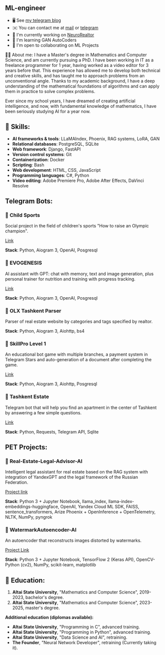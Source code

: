 ML-engineer
-----------

* 🖥️  See [my telegram blog](http://t.me/SC1DR)
* ✉️  You can contact me at [mail](mailto:sc1dr.official@gmail.com) or [telegram](https://t.me/Xiandr_offc)
* 🚀  I'm currently working on [NeuroRealtor](http://https://t.me/neurorealtor_ai_bot)
* 🧠  I'm learning GAN AutoCoders
* 🤝  I'm open to collaborating on ML Projects

🧑‍💻 About me:
I have a Master's degree in Mathematics and Computer Science, and am currently pursuing a PhD. I have been working in IT as a freelance programmer for 1 year, having worked as a video editor for 3 years before that. This experience has allowed me to develop both technical and creative skills, and has taught me to approach problems from an unconventional angle. Thanks to my academic background, I have a deep understanding of the mathematical foundations of algorithms and can apply them in practice to solve complex problems.

Ever since my school years, I have dreamed of creating artificial intelligence, and now, with fundamental knowledge of mathematics, I have been seriously studying AI for a year now.

## 🔧 Skills:
- **AI frameworks & tools**: LLaMAIndex, Phoenix, RAG systems, LoRA, GAN
- **Relational databases**: PostgreSQL, SQLite
- **Web framework**: Django, FastAPI
- **Version control systems**: Git
- **Containerization**: Docker
- **Scripting**: Bash
- **Web development**: HTML, CSS, JavaScript
- **Programming languages**: C#, Python
- **Video editing**: Adobe Premiere Pro, Adobe After Effects, DaVinci Resolve

## Telegram Bots:
### 📌 **Child Sports**

Social project in the field of children's sports "How to raise an Olympic champion".

[Link](https://t.me/ChildSportBot)

**Stack**: Python, Aiogram 3, OpenAI, Posgresql
  
### 📌 **EVOGENESIS** 

AI assistant with GPT: chat with memory, text and image generation, plus personal trainer for nutrition and training with progress tracking.

[Link](https://t.me/evogenesis_bot)

**Stack**: Python, Aiogram 3, OpenAI, Posgresql
    
### 📌 **OLX Tashkent Parser**

Parser of real estate website by categories and tags specified by realtor.

**Stack**: Python, Aiogram 3, Aiohttp, bs4

### 📌 **SkillPro Level 1**

An educational bot game with multiple branches, a payment system in Telegram Stars and auto-generation of a document after completing the game. 

[Link](https://t.me/skillpro_level1_bot)

**Stack**: Python, Aiogram 3, Aiohttp, Posgresql 

### 📌 **Tashkent Estate**

Telegram bot that will help you find an apartment in the center of Tashkent by answering a few simple questions. 

[Link](https://t.me/Tashkent_estate_bot)

**Stack**: Python, Requests, Telegram API, Sqlite 

## PET Projects:
### 📌 **Real-Estate-Legal-Advisor-AI** 

Intelligent legal assistant for real estate based on the RAG system with integration of YandexGPT and the legal framework of the Russian Federation.

[Project link](https://github.com/SC1DR-OFFICIAL/Real-Estate-Legal-Advisor-AI)

**Stack**: Python 3 + Jupyter Notebook, llama_index, llama-index-embeddings-huggingface, OpenAI, Yandex Cloud ML SDK, FAISS, sentence_transformers, Arize Phoenix + OpenInference + OpenTelemetry, NLTK, NumPy, pyngrok

### 📌 **WatermarkAutoencoder-AI**

An autoencoder that reconstructs images distorted by watermarks.

[Project Link](https://github.com/SC1DR-OFFICIAL/WatermarkAutoencoder-AI)

**Stack**: Python 3 + Jupyter Notebook, TensorFlow 2 (Keras API), OpenCV-Python (cv2), NumPy, scikit-learn, matplotlib 
  

## 📖 Education:
1. **Altai State University**, "Mathematics and Computer Science", 2019-2023, bachelor's degree.
2. **Altai State University**, "Mathematics and Computer Science", 2023-2025, master's degree.

**Additional education (diplomas available):**
- **Altai State University**, "Programming in C", advanced training.
- **Altai State University**, "Programming in Python", advanced training.
- **Altai State University**, "Data Science and AI", retraining.
- **The Founder**, "Neural Network Developer", retraining (Currently taking it).

